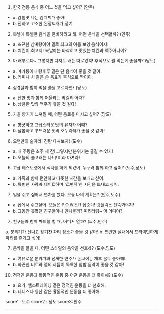 1. 한국 전통 음식 중 어느 것을 먹고 싶어? (안주)

- a. 감칠맛 나는 김치찌개 좋아!
- b. 진하고 고소한 된장찌개가 땡겨!

2. 복날에 특별한 음식을 준비하려고 해. 어떤 음식을 선택할까? (안주)

- a. 뜨끈한 삼계탕이야 말로 최고의 여름 보양 음식이지!
- b. 치킨이 최고지! 복날에는 바삭하고 맛있는 치킨과 맥주아니야?

3. 아 배부르다~ 그렇지만 디저트 배는 따로있지! 후식으로 뭘 먹는게 좋을까? (당도)

- a. 마카롱이나 탕후루 같은 단 음식이 좋을 것 같아.
- b. 커피나 차 같은 쓴 음료가 후식으로 딱이야.

4. 삼겹살과 함께 먹을 술을 고르자면? (당도)

- a. 진한 맛과 함께 어울리는 막걸리 어때?
- b. 상큼한 맛의 맥주가 좋을 것 같아!

5. 가을 향기가 느껴질 때, 어떤 음료를 마시고 싶어? (당도)

- a. 향긋하고 고급스러운 맛의 유자차 어때?
- b. 달콤하고 부드러운 맛의 호두라떼가 좋을 것 같아!

6. 오랜만의 술자리! 진탕 마셔보자! (도수)

- a. 내 주량은 소주 세 잔! 그렇지만 분위기는 즐길 수 있지!
- b. 오늘의 술고래는 나! 부어라 마셔라!

6. 고급 레스토랑에서 식사를 하게 되었어. 누구와 함께 하고 싶어? (도수,당도)

- a. 가족과 함께 편안하고 따뜻한 시간을 보내고 싶어.
- b. 특별한 사람과 데이트하며 '로맨틱'한 시간을 보내고 싶어.

7. 일을 쉬고 싶어서 연차를 썼다. 오늘 나의 계획은? (안주,도수)

- a. 집에서 쉬고싶어. 오늘은 P.O.W.E.R 집순이! 넷플릭스 잔뜩봐야지!
- b. 그동안 못봤던 친구들이나 만나볼까? 띠리리링~ 어 어디야?

7. 친구들과 함께 파티를 할 때, 어디서 열까? (도수,안주)

a. 분위기가 신나고 활기찬 파티 장소가 좋을 것 같아!
b. 편안한 실내에서 프라이빗하게 파티를 즐기고 싶어!

7. 음악을 들을 때, 어떤 스타일의 음악을 선호해? (도수,당도)

- a. 여유로운 분위기와 섬세한 연주가 돋보이는 재즈 음악 좋아해!
- b. 화끈한 비트와 랩의 리듬이 독특한 힙합 음악이 좋을 것 같아!

10. 정적인 운동과 활동적인 운동 중 어떤 운동을 더 좋아해? (도수)

- a. 요가, 헬스트레이닝 같은 정적인 운동을 더 선호해.
- b. 테니스나 등산 같은 활동적인 운동을 더 좋아해.

score1 : 도수
score2 : 당도
score3: 안주

---

<!-- 특별한 날에 고급 음식을 먹는다면?

- a. 깊고 풍부한 맛의 한우 스테이크 먹고싶어!
- b. 부드럽고 고소한 맛의 연어 스테이크가 좋을 것 같아! -->

<!-- 밥 한 그릇으로 푸짐하게 식사를 할 때 어떤 음식을 선호해?

- a. 매콤하고 고소한 김치볶음밥 땡겨!
- b. 새콤하고 상큼한 비빔밥이 좋을 것 같아! -->
